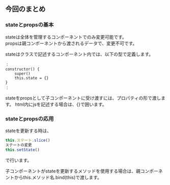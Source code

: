 ## 今回のまとめ
### stateとpropsの基本
stateは全体を管理するコンポーネントでのみ変更可能です。
<br>
propsは親コンポーネントから渡されるデータで、変更不可です。

stateはクラスで記述するコンポーネント内では、以下の型で定義します。
```
：
constructor() {
    super()
    this.state = {}
}
：
```
stateをpropsとして子コンポーネントに受け渡すには、プロパティの形で渡します。
html内にjsを記述する場合は、{}で囲います。

### stateとpropsの応用
stateを更新する時は、

```js
this.ステート.slice()
ステートの変更
this.setState()
```

で行います。

子コンポーネントがstateを更新するメソッドを使用する場合は、親コンポーネントからthis.メソッド名.bind(this)で渡します。



